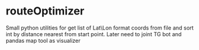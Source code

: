 # routeOptimizer
Small python utilities for get list of Lat\Lon format coords from file and sort int by distance nearest from start point.
Later need to joint TG bot and pandas map tool as visualizer
